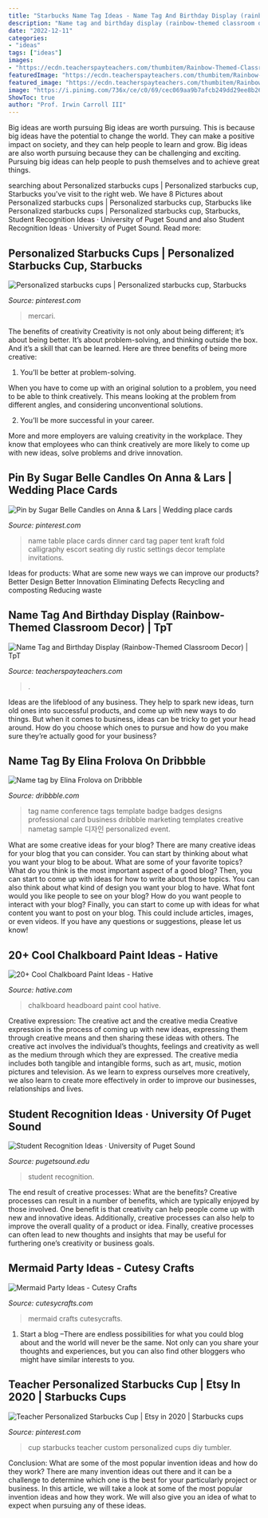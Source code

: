 ```yaml
---
title: "Starbucks Name Tag Ideas - Name Tag And Birthday Display (rainbow-themed Classroom Decor)"
description: "Name tag and birthday display (rainbow-themed classroom decor)"
date: "2022-12-11"
categories:
- "ideas"
tags: ["ideas"]
images:
- "https://ecdn.teacherspayteachers.com/thumbitem/Rainbow-Themed-Classroom-Decorations-Tags-and-Birthdays-042179000-1373917538-1595240478/original-772698-2.jpg"
featuredImage: "https://ecdn.teacherspayteachers.com/thumbitem/Rainbow-Themed-Classroom-Decorations-Tags-and-Birthdays-042179000-1373917538-1595240478/original-772698-2.jpg"
featured_image: "https://ecdn.teacherspayteachers.com/thumbitem/Rainbow-Themed-Classroom-Decorations-Tags-and-Birthdays-042179000-1373917538-1595240478/original-772698-2.jpg"
image: "https://i.pinimg.com/736x/ce/c0/69/cec069aa9b7afcb249dd29ee8b262b41.jpg"
ShowToc: true
author: "Prof. Irwin Carroll III"
---
```



Big ideas are worth pursuing
Big ideas are worth pursuing. This is because big ideas have the potential to change the world. They can make a positive impact on society, and they can help people to learn and grow. Big ideas are also worth pursuing because they can be challenging and exciting. Pursuing big ideas can help people to push themselves and to achieve great things.

	

		
searching about Personalized starbucks cups | Personalized starbucks cup, Starbucks you've visit to the right web. We have 8 Pictures about Personalized starbucks cups | Personalized starbucks cup, Starbucks like Personalized starbucks cups | Personalized starbucks cup, Starbucks, Student Recognition Ideas · University of Puget Sound and also Student Recognition Ideas · University of Puget Sound. Read more:
		
    
## Personalized Starbucks Cups | Personalized Starbucks Cup, Starbucks

<img loading=lazy src="https://i.pinimg.com/736x/0a/45/b7/0a45b71b605b09e3b5a52e61a0141a04.jpg" onerror="this.onerror=null;this.src='https://tse2.mm.bing.net/th?id=OIP.krWjO8UxTVX6dGO-GTxirgHaI0&amp;pid=15.1';" alt="Personalized starbucks cups | Personalized starbucks cup, Starbucks">

_Source: pinterest.com_

>mercari. 

	

The benefits of creativity
Creativity is not only about being different; it’s about being better. It’s about problem-solving, and thinking outside the box. And it’s a skill that can be learned. Here are three benefits of being more creative:
1. You’ll be better at problem-solving.

When you have to come up with an original solution to a problem, you need to be able to think creatively. This means looking at the problem from different angles, and considering unconventional solutions.

2. You’ll be more successful in your career.

More and more employers are valuing creativity in the workplace. They know that employees who can think creatively are more likely to come up with new ideas, solve problems and drive innovation.

    
## Pin By Sugar Belle Candles On Anna &amp; Lars | Wedding Place Cards

<img loading=lazy src="https://i.pinimg.com/736x/f1/fa/d0/f1fad013ae2e722bb8e00e0b9db70dad--wedding-table-seating-cards-name-tag-wedding-table.jpg" onerror="this.onerror=null;this.src='https://tse2.mm.bing.net/th?id=OIP.rS3ORVDonVEKL0qOK6yEIQHaSI&amp;pid=15.1';" alt="Pin by Sugar Belle Candles on Anna &amp; Lars | Wedding place cards">

_Source: pinterest.com_

>name table place cards dinner card tag paper tent kraft fold calligraphy escort seating diy rustic settings decor template invitations. 

	

Ideas for products: What are some new ways we can improve our products?
Better Design
Better Innovation
Eliminating Defects
Recycling and composting
Reducing waste

    
## Name Tag And Birthday Display (Rainbow-Themed Classroom Decor) | TpT

<img loading=lazy src="https://ecdn.teacherspayteachers.com/thumbitem/Rainbow-Themed-Classroom-Decorations-Tags-and-Birthdays-042179000-1373917538-1595240478/original-772698-2.jpg" onerror="this.onerror=null;this.src='https://tse1.mm.bing.net/th?id=OIP.QFUEWKn5rowSI7U4FvlseAAAAA&amp;pid=15.1';" alt="Name Tag and Birthday Display (Rainbow-Themed Classroom Decor) | TpT">

_Source: teacherspayteachers.com_

>. 

	

Ideas are the lifeblood of any business. They help to spark new ideas, turn old ones into successful products, and come up with new ways to do things. But when it comes to business, ideas can be tricky to get your head around. How do you choose which ones to pursue and how do you make sure they’re actually good for your business?

    
## Name Tag By Elina Frolova On Dribbble

<img loading=lazy src="https://cdn.dribbble.com/users/95337/screenshots/2841760/dribb.jpg" onerror="this.onerror=null;this.src='https://tse2.mm.bing.net/th?id=OIP.aTsWqX_HoBCpbgH8dNlSDQHaFj&amp;pid=15.1';" alt="Name tag by Elina Frolova on Dribbble">

_Source: dribbble.com_

>tag name conference tags template badge badges designs professional card business dribbble marketing templates creative nametag sample 디자인 personalized event. 

	

What are some creative ideas for your blog?
There are many creative ideas for your blog that you can consider. You can start by thinking about what you want your blog to be about. What are some of your favorite topics? What do you think is the most important aspect of a good blog? Then, you can start to come up with ideas for how to write about those topics. You can also think about what kind of design you want your blog to have. What font would you like people to see on your blog? How do you want people to interact with your blog? Finally, you can start to come up with ideas for what content you want to post on your blog. This could include articles, images, or even videos. If you have any questions or suggestions, please let us know!

    
## 20+ Cool Chalkboard Paint Ideas - Hative

<img loading=lazy src="http://hative.com/wp-content/uploads/2014/09/chalkboard-paint-ideas/12-chalkboard-headboard.jpg" onerror="this.onerror=null;this.src='https://tse1.mm.bing.net/th?id=OIP.AFs5Dk4x2LRLA01v5-_QoQHaLD&amp;pid=15.1';" alt="20+ Cool Chalkboard Paint Ideas - Hative">

_Source: hative.com_

>chalkboard headboard paint cool hative. 

	

Creative expression: The creative act and the creative media
Creative expression is the process of coming up with new ideas, expressing them through creative means and then sharing these ideas with others. The creative act involves the individual’s thoughts, feelings and creativity as well as the medium through which they are expressed. The creative media includes both tangible and intangible forms, such as art, music, motion pictures and television. As we learn to express ourselves more creatively, we also learn to create more effectively in order to improve our businesses, relationships and lives.

    
## Student Recognition Ideas · University Of Puget Sound

<img loading=lazy src="https://www.pugetsound.edu/files/pages/apr.jpg" onerror="this.onerror=null;this.src='https://tse1.mm.bing.net/th?id=OIP.6DXLMdcOlUb7JOFQNos-bwHaFj&amp;pid=15.1';" alt="Student Recognition Ideas · University of Puget Sound">

_Source: pugetsound.edu_

>student recognition. 

	

The end result of creative processes: What are the benefits?
Creative processes can result in a number of benefits, which are typically enjoyed by those involved. One benefit is that creativity can help people come up with new and innovative ideas. Additionally, creative processes can also help to improve the overall quality of a product or idea. Finally, creative processes can often lead to new thoughts and insights that may be useful for furthering one’s creativity or business goals.

    
## Mermaid Party Ideas - Cutesy Crafts

<img loading=lazy src="http://cutesycrafts.com/wp-content/uploads/2017/08/mermaid-party-ideas.jpg" onerror="this.onerror=null;this.src='https://tse2.mm.bing.net/th?id=OIP.rmtjmU0fQ-7tpMPTGLp2mQHaKc&amp;pid=15.1';" alt="Mermaid Party Ideas - Cutesy Crafts">

_Source: cutesycrafts.com_

>mermaid crafts cutesycrafts. 

	

1. Start a blog –There are endless possibilities for what you could blog about and the world will never be the same. Not only can you share your thoughts and experiences, but you can also find other bloggers who might have similar interests to you. 

    
## Teacher Personalized Starbucks Cup | Etsy In 2020 | Starbucks Cups

<img loading=lazy src="https://i.pinimg.com/736x/ce/c0/69/cec069aa9b7afcb249dd29ee8b262b41.jpg" onerror="this.onerror=null;this.src='https://tse3.mm.bing.net/th?id=OIP.ZXb2n3eVKis4jdFUC2o8uAHaJ3&amp;pid=15.1';" alt="Teacher Personalized Starbucks Cup | Etsy in 2020 | Starbucks cups">

_Source: pinterest.com_

>cup starbucks teacher custom personalized cups diy tumbler. 

	

Conclusion: What are some of the most popular invention ideas and how do they work?
There are many invention ideas out there and it can be a challenge to determine which one is the best for your particularly project or business. In this article, we will take a look at some of the most popular invention ideas and how they work. We will also give you an idea of what to expect when pursuing any of these ideas.

